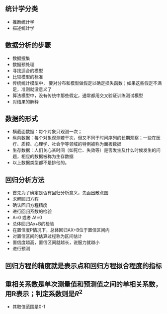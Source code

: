 ## 统计学分类
 - 推断统计学
 - 描述统计学

## 数据分析的步骤
 - 数据搜集
 - 数据预处理
 - 寻找适合的模型
 - 比较模型的标准
  - 传统统计模型中， 要对分布和模型做假定以确定损失函数；如果这些假定不满足，准则就没意义了
  - 算法模型中，没有传统中那些假定，通常都用交叉验证训练测试模型
 - 对结果的解释

## 数据的形式
 - 横截面数据：每个对象只观测一次；
 - 纵向数据：每个对象观测若干次，但又不同于时间序列的长期观察；一些在医疗、质控、心理学、社会学等领域的特例被称为面板数据
 - 生存数据：人们关心某时间（如死亡、失效等）是否发生及什么时候发生的问题，相应的数据被称为生存数据
 - 以上数据类型都不是排他的。

## 回归分析方法
 - 首先为了确定是否有回归分析意义，先画出散点图
 - 求解回归方程
 - 确认回归方程精度
 - 进行回归系数的检验
  - A=0 或者 A!=0
 - 总体回归Ax+B的检验
  - 在置信度P情况下，总体回归AX+B位于置信区间内
  - 对置信区间的估算过程称为区间估计
  - 置信度越高，置信区间就越长，说服力就越小
 - 进行预测

## 回归方程的精度就是表示点和回归方程拟合程度的指标
## 重相关系数是单次测量值和预测值之间的单相关系数，用R表示；判定系数则是$R^2$
 - 其取值范围是0-1